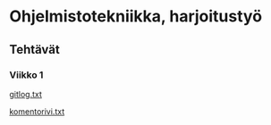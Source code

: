 
# Ohjelmistotekniikka, harjoitustyö

## Tehtävät

### Viikko 1
[gitlog.txt](https://github.com/ErikHuuskonen/ot-harjoitustyo/blob/main/laskarit/viikko1/gitlog.txt)

[komentorivi.txt](https://github.com/ErikHuuskonen/ot-harjoitustyo/blob/main/laskarit/viikko1/komentorivi.txt)

